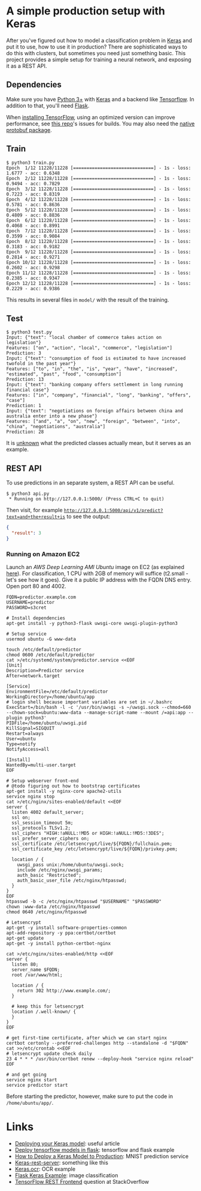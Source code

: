 # A simple production setup with Keras

After you've figured out how to model a classification problem in
[Keras](http://keras.io) and put it to use, how to use it in production?  There
are sophisticated ways to do this with clusters, but sometimes you need just
something basic. This project provides a simple setup for training a neural
network, and exposing it as a REST API.

## Dependencies

Make sure you have [Python 3+](http://python.org) with [Keras](http://keras.io)
and a backend like [Tensorflow](http://www.tensorflow.org). In addition to that,
you'll need [Flask](http://flask.pocoo.org/).

When [installing TensorFlow](https://www.tensorflow.org/install/), using an optimized version can
improve performance, see [this repo](https://github.com/yaroslavvb/tensorflow-community-wheels)'s
issues for builds. You may also need the [native protobuf package](https://www.tensorflow.org/install/install_linux#protobuf_pip_package_31).

## Train

```
$ python3 train.py
Epoch  1/12 11228/11228 [==============================] - 1s - loss: 1.6777 - acc: 0.6348      
Epoch  2/12 11228/11228 [==============================] - 1s - loss: 0.9494 - acc: 0.7829     
Epoch  3/12 11228/11228 [==============================] - 1s - loss: 0.7223 - acc: 0.8319     
Epoch  4/12 11228/11228 [==============================] - 1s - loss: 0.5781 - acc: 0.8636     
Epoch  5/12 11228/11228 [==============================] - 1s - loss: 0.4809 - acc: 0.8836     
Epoch  6/12 11228/11228 [==============================] - 1s - loss: 0.4068 - acc: 0.8991     
Epoch  7/12 11228/11228 [==============================] - 1s - loss: 0.3599 - acc: 0.9084     
Epoch  8/12 11228/11228 [==============================] - 1s - loss: 0.3183 - acc: 0.9182     
Epoch  9/12 11228/11228 [==============================] - 1s - loss: 0.2814 - acc: 0.9271     
Epoch 10/12 11228/11228 [==============================] - 1s - loss: 0.2602 - acc: 0.9298     
Epoch 11/12 11228/11228 [==============================] - 1s - loss: 0.2385 - acc: 0.9347     
Epoch 12/12 11228/11228 [==============================] - 1s - loss: 0.2229 - acc: 0.9386
```

This results in several files in `model/` with the result of the training.

## Test

```
$ python3 test.py
Input: {"text": "local chamber of commerce takes action on legislation"}
Features: ["on", "action", "local", "commerce", "legislation"]
Prediction: 3
Input: {"text": "consumption of food is estimated to have increased twofold in the past year"}
Features: ["to", "in", "the", "is", "year", "have", "increased", "estimated", "past", "food", "consumption"]
Prediction: 13
Input: {"text": "banking company offers settlement in long running financial case"}
Features: ["in", "company", "financial", "long", "banking", "offers", "case"]
Prediction: 1
Input: {"text": "negotiations on foreign affairs between china and australia enter into a new phase"}
Features: ["and", "a", "on", "new", "foreign", "between", "into", "china", "negotiations", "australia"]
Prediction: 28
```

It is [unknown](https://stackoverflow.com/q/45138290/2866660) what the predicted classes actually mean,
but it serves as an example.

## REST API

To use predictions in an separate system, a REST API can be useful.

```
$ python3 api.py
 * Running on http://127.0.0.1:5000/ (Press CTRL+C to quit)
```

Then visit, for example [`http://127.0.0.1:5000/api/v1/predict?text=and+the+result+is`](http://127.0.0.1:5000/api/v1/predict?text=and+the+result+is) to see the output:

```json
{
  "result": 3
}
```

### Running on Amazon EC2

Launch an _AWS Deep Learning AMI Ubuntu_ image on EC2 (as explained [here](https://aws.amazon.com/blogs/ai/the-aws-deep-learning-ami-now-with-ubuntu/)).
For classification, 1 CPU with 2GB of memory will suffice (t2.small - let's see how it goes).
Give it a public IP address with the FQDN DNS entry. Open port 80 and 4002.

```
FQDN=predictor.example.com
USERNAME=predictor
PASSWORD=s3cret

# Install dependencies
apt-get install -y python3-flask uwsgi-core uwsgi-plugin-python3

# Setup service
usermod ubuntu -G www-data

touch /etc/default/predictor
chmod 0600 /etc/default/predictor
cat >/etc/systemd/system/predictor.service <<EOF
[Unit]
Description=Predictor service
After=network.target

[Service]
EnvironmentFile=/etc/default/predictor
WorkingDirectory=/home/ubuntu/app
# login shell because important variables are set in ~/.bashrc
ExecStart=/bin/bash -l -c '/usr/bin/uwsgi -s ~/uwsgi.sock --chmod=660 --chown-sock=ubuntu:www-data --manage-script-name --mount /=api:app --plugin python3'
PIDFile=/home/ubuntu/uwsgi.pid
KillSignal=SIGQUIT
Restart=always
User=ubuntu
Type=notify
NotifyAccess=all

[Install]
WantedBy=multi-user.target
EOF

# Setup webserver front-end
# @todo figuring out how to bootstrap certificates
apt-get install -y nginx-core apache2-utils
service nginx stop
cat >/etc/nginx/sites-enabled/default <<EOF
server {
  listen 4002 default_server;
  ssl on;
  ssl_session_timeout 5m;
  ssl_protocols TLSv1.2;
  ssl_ciphers "HIGH:!aNULL:!MD5 or HIGH:!aNULL:!MD5:!3DES";
  ssl_prefer_server_ciphers on;
  ssl_certificate /etc/letsencrypt/live/${FQDN}/fullchain.pem;
  ssl_certificate_key /etc/letsencrypt/live/${FQDN}/privkey.pem;

  location / {
    uwsgi_pass unix:/home/ubuntu/uwsgi.sock;
    include /etc/nginx/uwsgi_params;
    auth_basic "Restricted";
    auth_basic_user_file /etc/nginx/htpasswd;
  }
}
EOF
htpasswd -b -c /etc/nginx/htpasswd "$USERNAME" "$PASSWORD"
chown :www-data /etc/nginx/htpasswd
chmod 0640 /etc/nginx/htpasswd

# Letsencrypt
apt-get -y install software-properties-common
apt-add-repository -y ppa:certbot/certbot
apt-get update
apt-get -y install python-certbot-nginx

cat >/etc/nginx/sites-enabled/http <<EOF
server {
  listen 80;
  server_name $FQDN;
  root /var/www/html;

  location / {
    return 302 http://www.example.com/;
  }

  # keep this for letsencrypt
  location /.well-known/ {
  }
}
EOF

# get first-time certificate, after which we can start nginx
certbot certonly --preferred-challenges http --standalone -d "$FQDN"
cat >>/etc/crontab <<EOF
# letsencrypt update check daily
23 4 * * * /usr/bin/certbot renew --deploy-hook "service nginx reload"
EOF

# and get going
service nginx start
service predictor start
```

Before starting the predictor, however, make sure to put the code in `/home/ubuntu/app/`.

# Links

* [Deploying your Keras model](https://medium.com/@burgalon/deploying-your-keras-model-35648f9dc5fb): useful article
* [Deploy tensorflow models in flask](https://github.com/benman1/tensorflow_flask): tensorflow and flask example
* [How to Deploy a Keras Model to Production](https://github.com/akashdeepjassal/flask-tensorflow-mnist): MNIST prediction service
* [Keras-rest-server](https://github.com/ansrivas/keras-rest-server): something like this
* [Keras.ocr](https://github.com/spl0i7/Keras.ocr): OCR example
* [Flask Keras Example](https://gist.github.com/kashyap32/5617a2f96f8896cef8a2d67942af1cd8): image classification
* [TensorFlow REST Frontend](https://stackoverflow.com/questions/38935428/tensorflow-rest-frontend-but-not-tensorflow-serving) question at StackOverflow

